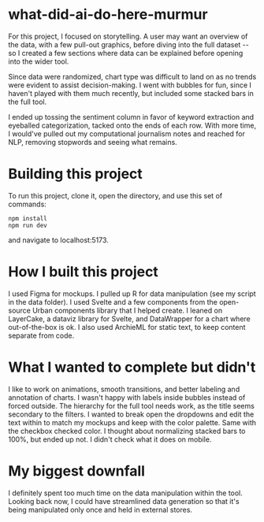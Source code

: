 # what-did-ai-do-here-murmur

For this project, I focused on storytelling. A user may want an overview of the data, with a few pull-out graphics, before diving into the full dataset -- so I created a few sections where data can be explained before opening into the wider tool.

Since data were randomized, chart type was difficult to land on as no trends were evident to assist decision-making. I went with bubbles for fun, since I haven't played with them much recently, but included some stacked bars in the full tool.

I ended up tossing the sentiment column in favor of keyword extraction and eyeballed categorization, tacked onto the ends of each row. With more time, I would've pulled out my computational journalism notes and reached for NLP, removing stopwords and seeing what remains.

# Building this project

To run this project, clone it, open the directory, and use this set of commands:

```
npm install
npm run dev
```

and navigate to localhost:5173.

# How I built this project

I used Figma for mockups. I pulled up R for data manipulation (see my script in the data folder). I used Svelte and a few components from the open-source Urban components library that I helped create. I leaned on LayerCake, a dataviz library for Svelte, and DataWrapper for a chart where out-of-the-box is ok. I also used ArchieML for static text, to keep content separate from code.

# What I wanted to complete but didn't

I like to work on animations, smooth transitions, and better labeling and annotation of charts. I wasn't happy with labels inside bubbles instead of forced outside. The hierarchy for the full tool needs work, as the title seems secondary to the filters. I wanted to break open the dropdowns and edit the text within to match my mockups and keep with the color palette. Same with the checkbox checked color. I thought about normalizing stacked bars to 100%, but ended up not. I didn't check what it does on mobile.

# My biggest downfall

I definitely spent too much time on the data manipulation within the tool. Looking back now, I could have streamlined data generation so that it's being manipulated only once and held in external stores.
